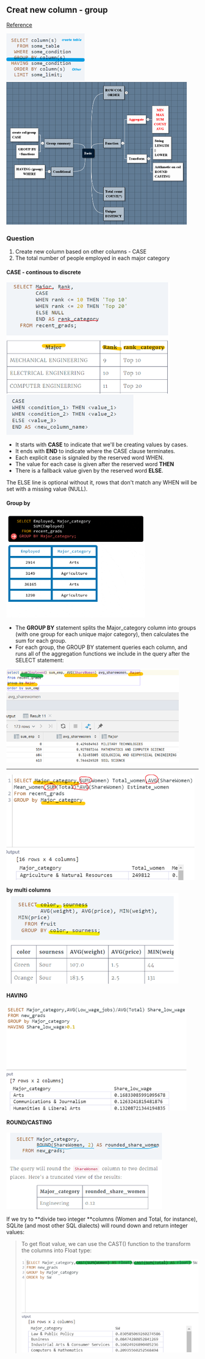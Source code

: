 ## Creat new column - group
[Reference](https://app.dataquest.io/m/254/group-summary-statistics/1/introduction)
  
  ![](.SQL_3_images/76d1aa7d.png)
![](.SQL_3_images/1f45ad56.png)

### Question
1. Create new column based on other columns - CASE
2. The total number of people employed in each major category 


#### CASE - continous to discrete
![](.SQL_3_images/30229bb4.png)
![](.SQL_3_images/2d0fb25b.png)

- It starts with **CASE** to indicate that we'll be creating values by cases.
- It ends with **END** to indicate where the CASE clause terminates.
- Each explicit case is signaled by the reserved word WHEN.
- The value for each case is given after the reserved word **THEN**
- There is a fallback value given by the reserved word **ELSE**.  

The ELSE line is optional without it, rows that don't match any WHEN will be set with a missing value (NULL).

#### Group by
![](.SQL_3_images/24e430d9.png)  
 - The **GROUP BY** statement splits the Major_category column into groups 
 (with one group for each unique major category), then calculates the sum for each group.  
 - For each group, the GROUP BY statement queries each column, 
 and runs all of the aggregation functions we include in the query after the SELECT statement:  
 
![](.SQL_3_images/91ffef0a.png)

---
![](.SQL_3_images/80d743ef.png)

**by multi columns**
![](.SQL_3_images/de59433c.png)

#### HAVING
![](.SQL_3_images/8880b372.png)
#### ROUND/CASTING
![](.SQL_3_images/a2894e6b.png)  

If we try to **divide two integer **columns (Women and Total, for instance), 
SQLite (and most other SQL dialects) will round down and return integer values:

>To get float value, we can use the CAST() function to the transform the columns into Float type:
>
>![](.SQL_3_images/a4a710a9.png)